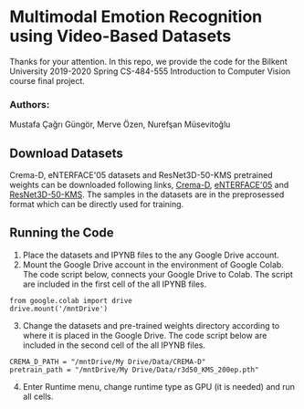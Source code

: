 # Multimodal Emotion Recognition using Video-Based Datasets
Thanks for your attention. In this repo, we provide the code for the Bilkent University 2019-2020 Spring CS-484-555 Introduction to Computer Vision course final project. 
### Authors:
Mustafa Çağrı Güngör,
Merve Özen,
Nurefşan Müsevitoğlu

## Download Datasets
Crema-D, eNTERFACE'05 datasets and ResNet3D-50-KMS pretrained weights can be downloaded following links, [Crema-D](https://drive.google.com/drive/folders/15fLaAmJnFEaUpx0pqikQqptg5dAkT0QX?usp=sharing), [eNTERFACE'05](https://drive.google.com/drive/folders/1PG9XDSpjduN5ygghUH078XvVoxiB2n0e?usp=sharing) and [ResNet3D-50-KMS](https://drive.google.com/file/d/1Z1agO6kKkMr-RcQz3DTptOORrqma1dQd/view). The samples in the datasets are in the preprosessed format which can be directly used for training.

## Running the Code
1. Place the datasets and IPYNB files to the any Google Drive account.
2. Mount the Google Drive account in the environment of Google Colab. The code script below, connects your Google Drive to Colab. The script are included in the first cell of the all IPYNB files.
```
from google.colab import drive 
drive.mount('/mntDrive')
```
3. Change the datasets and pre-trained weights directory according to where it is placed in the Google Drive. The code script below are included in the second cell of the all IPYNB files. 
```
CREMA_D_PATH = "/mntDrive/My Drive/Data/CREMA-D"
pretrain_path = "/mntDrive/My Drive/Data/r3d50_KMS_200ep.pth"
```
4. Enter Runtime menu, change runtime type as GPU (it is needed) and run all cells.
